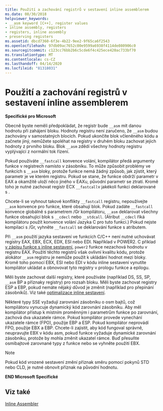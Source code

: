 ```yaml
---
title: Použití a zachování registrů v sestavení inline assemblerem
ms.date: 08/30/2018
helpviewer_keywords:
- __asm keyword [C++], register values
- inline assembly, registers
- registers, inline assembly
- preserving registers
ms.assetid: dbcd7360-6f3e-4b22-9ee2-9f65ca6f2543
ms.openlocfilehash: 97db09ac7652c00e9599a6938f4114de080906c0
ms.sourcegitcommit: c123cc76bb2b6c5cde6f4c425ece420ac733bf70
ms.translationtype: MT
ms.contentlocale: cs-CZ
ms.lasthandoff: 04/14/2020
ms.locfileid: "81318031"
---
```

# <a name="using-and-preserving-registers-in-inline-assembly"></a>Použití a zachování registrů v sestavení inline assemblerem

**Specifické pro Microsoft**

Obecně byste neměli předpokládat, že registr bude `__asm` mít danou hodnotu při zahájení bloku. Hodnoty registru není zaručeno, že `__asm` budou zachovány v samostatných blocích. Pokud ukončíte blok včleněného kódu a začnete jiný, nemůžete spoléhat na registry v druhém bloku zachovat jejich hodnoty z prvního bloku. Blok `__asm` zdědí všechny hodnoty registru vyplývající z normální tok řízení.

Pokud používáte `__fastcall` konvence volání, kompilátor předá argumenty funkce v registrech namísto v zásobníku. To může způsobit problémy ve funkcích s `__asm` bloky, protože funkce nemá žádný způsob, jak zjistit, který parametr je ve kterém registru. Pokud se stane, že funkce obdrží parametr v EAX a okamžitě uloží něco jiného v EAXu, původní parametr se ztratí. Kromě toho je nutné zachovat registr ECX `__fastcall`v jakékoli funkci deklarované s .

Chcete-li se vyhnout takové konflikty `__fastcall` registru, nepoužívejte `__asm` konvence pro funkce, které obsahují blok. Pokud zadáte `__fastcall` konvence globálně s parametrem /Gr kompilátoru, `__asm` deklarovat všechny funkce obsahující blok s `__cdecl` nebo `__stdcall`. (Atribut `__cdecl` říká kompilátoru použít konvence volání Jazyka C pro tuto funkci.) Pokud nejste kompilaci s /Gr, vyhněte `__fastcall` se deklarování funkce s atributem.

Při `__asm` použití jazyka sestavení ve funkcích C/C++ není nutné uchovávat registry EAX, EBX, ECX, EDX, ESI nebo EDI. Například v POWER2. C příklad [v zápisu funkce s inline sestavení](../../assembler/inline/writing-functions-with-inline-assembly.md), `power2` funkce nezachová hodnotu v registru EAX. Použití těchto registrů však ovlivní kvalitu kódu, protože alokátor `__asm` registru je nemůže použít k ukládání hodnot mezi bloky. Kromě toho pomocí EBX, ESI nebo EDI v kódu inline sestavení vynutíte kompilátor ukládat a obnovovat tyto registry v prologu funkce a epilogu.

Měli byste zachovat další registry, které používáte (například DS, SS, SP, `__asm` BP a příznaky registry) pro rozsah bloku. Měli byste zachovat registry ESP a EBP, pokud nemáte nějaký důvod je změnit (například pro přepínání zásobníků). Viz také [optimalizace inline sestavení](../../assembler/inline/optimizing-inline-assembly.md).

Některé typy SSE vyžadují zarovnání zásobníku o osm bajtů, což kompilátoru vynucuje dynamický kód zarovnání zásobníku. Aby měl kompilátor přístup k místním proměnným i parametrům funkce po zarovnání, zachová dva ukazatele rámce.  Pokud kompilátor provede vynechání ukazatele rámce (FPO), použije EBP a ESP.  Pokud kompilátor neprovádí FPO, použije EBX a EBP. Chcete-li zajistit, aby kód fungoval správně, neupravujte EBX v kódu asm, pokud funkce vyžaduje dynamické zarovnání zásobníku, protože by mohla změnit ukazatel rámce. Buď přesuňte osmibajtové zarovnané typy z funkce nebo se vyhněte použití EBX.

> [!NOTE]
> Pokud kód vrozené sestavení změní příznak směru pomocí pokynů STD nebo CLD, je nutné obnovit příznak na původní hodnotu.

**END Microsoft Specifické**

## <a name="see-also"></a>Viz také

[Inline Assembler](../../assembler/inline/inline-assembler.md)<br/>
